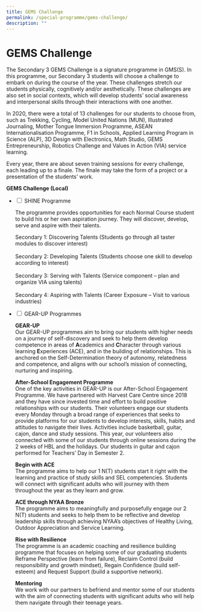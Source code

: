 ```yaml
---
title: GEMS Challenge
permalink: /special-programme/gems-challenge/
description: ""
---
```

<h1><b>GEMS Challenge</b></h1>

The Secondary 3 GEMS Challenge is a signature programme in GMS(S). In this programme, our Secondary 3 students will choose a challenge to embark on during the course of the year. These challenges stretch our students physically, cognitively and/or aesthetically. These challenges are also set in social contexts, which will develop students’ social awareness and interpersonal skills through their interactions with one another.

In 2020, there were a total of 13 challenges for our students to choose from, such as Trekking, Cycling, Model United Nations (MUN), Illustrated Journaling, Mother Tongue Immersion Programme, ASEAN Internationalisation Programme, F1 in Schools, Applied Learning Program in Science (ALP), 3D Design with Electronics, Math Studio, GEMS Entrepreneurship, Robotics Challenge and Values in Action (VIA) service learning.

Every year, there are about seven training sessions for every challenge, each leading up to a finale. The finale may take the form of a project or a presentation of the students’ work.

<b>GEMS Challenge (Local)</b>


<ul class="jekyllcodex_accordion">
  <li>
    <input type="checkbox" id="accordion1">
    <label for="accordion1">SHINE Programme</label>
    <div>
			<p>The programme provides opportunities for each Normal Course student to build his or her own aspiration journey. They will discover, develop, serve and aspire with their talents.</p>
			<p>Secondary 1: Discovering Talents (Students go through all taster modules to discover interest)<br><br>Secondary 2: Developing Talents (Students choose one skill to develop according to interest)<br><br>Secondary 3: Serving with Talents (Service component – plan and organize VIA using talents)<br><br>Secondary 4: Aspiring with Talents (Career Exposure – Visit to various industries)</p>
    </div>
	</li>
  <li>
    <input type="checkbox" id="accordion2">
    <label for="accordion2">GEAR-UP Programmes</label>
    <div>
			<p><b>GEAR-UP</b><br>Our GEAR-UP programmes aim to bring our students with higher needs on a journey of self-discovery and seek to help them develop competence in areas of <b>A</b>cademics and <b>C</b>haracter through various learning <b>E</b>xperiences (ACE), and in the building of relationships. This is anchored on the Self-Determination theory of autonomy, relatedness and competence, and aligns with our school’s mission of connecting, nurturing and inspiring.</p>
			<p><b>After-School Engagement Programme</b><br>One of the key activities in GEAR-UP is our After-School Engagement Programme. We have partnered with Harvest Care Centre since 2018 and they have since invested time and effort to build positive relationships with our students. Their volunteers engage our students every Monday through a broad range of experiences that seeks to provide platforms for our students to develop interests, skills, habits and attitudes to navigate their lives. Activities include basketball, guitar, cajon, dance and study sessions. This year, our volunteers also connected with some of our students through online sessions during the 2 weeks of HBL and the holidays. Our students in guitar and cajon performed for Teachers’ Day in Semester 2.</p>
			<p><b>Begin with ACE</b><br>The programme aims to help our 1 N(T) students start it right with the learning and practice of study skills and SEL competencies. Students will connect with significant adults who will journey with them throughout the year as they learn and grow.</p>
			<p><b>ACE through NYAA Bronze</b><br>The programme aims to meaningfully and purposefully engage our 2 N(T) students and seeks to help them to be reflective and develop leadership skills through achieving NYAA’s objectives of Healthy Living, Outdoor Appreciation and Service Learning.</p>
						<p><b>Rise with Resilience</b><br>The programme is an academic coaching and resilience building programme that focuses on helping some of our graduating students Reframe Perspective (learn from failure), Reclaim Control (build responsibility and growth mindset), Regain Confidence (build self-esteem) and Request Support (build a supportive network).</p>
						<p><b>Mentoring</b><br>We work with our partners to befriend and mentor some of our students with the aim of connecting students with significant adults who will help them navigate through their teenage years.</p>
    </div>
	</li>
</ul>